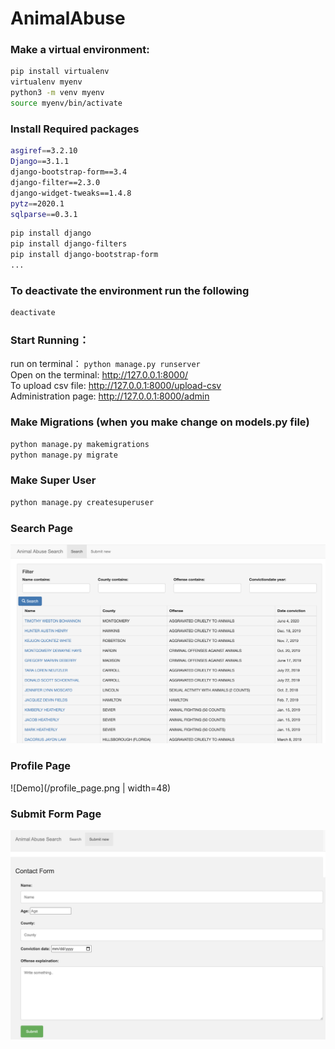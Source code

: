 # AnimalAbuse

### Make a virtual environment:
```bash
pip install virtualenv
virtualenv myenv
python3 -m venv myenv
source myenv/bin/activate
```
### Install Required packages
```bash
asgiref==3.2.10
Django==3.1.1
django-bootstrap-form==3.4
django-filter==2.3.0
django-widget-tweaks==1.4.8
pytz==2020.1
sqlparse==0.3.1
```

```bash
pip install django
pip install django-filters
pip install django-bootstrap-form
...
```

### To deactivate the environment run the following
```bash
deactivate
```

### Start Running：
run on terminal： `python manage.py runserver` \
Open on the terminal: http://127.0.0.1:8000/ \
To upload csv file: http://127.0.0.1:8000/upload-csv \
Administration page: http://127.0.0.1:8000/admin 

### Make Migrations (when you make change on models.py file)
```bash
python manage.py makemigrations
python manage.py migrate
```

### Make Super User 
```bash
python manage.py createsuperuser
```

### Search Page
![Demo](/search_page.png)
### Profile Page
![Demo](/profile_page.png  | width=48) 
### Submit Form Page
![Demo](/submit_page.png)

